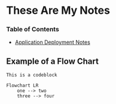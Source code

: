 # These Are My Notes

### Table of Contents
- [Application Deployment Notes](./deployment.md)


## Example of a Flow Chart

```
This is a codeblock
```

```mermaid
Flowchart LR
    one --> two
    three --> four


```
